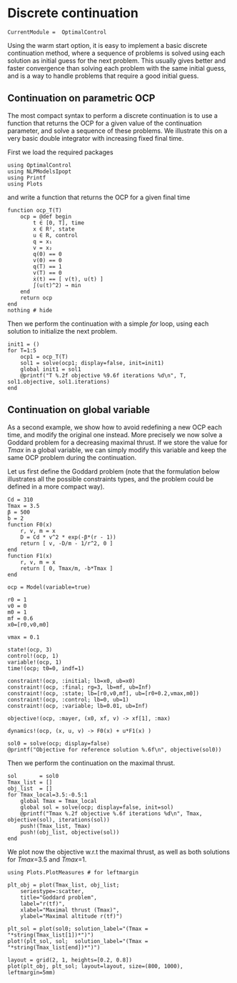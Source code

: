 # Discrete continuation

```@meta
CurrentModule =  OptimalControl
```

Using the warm start option, it is easy to implement a basic discrete continuation method, where a sequence of problems is solved using each solution as initial guess for the next problem.
This usually gives better and faster convergence than solving each problem with the same initial guess, and is a way to handle problems that require a good initial guess.


## Continuation on parametric OCP

The most compact syntax to perform a discrete continuation is to use a function that returns the OCP for a given value of the continuation parameter, and solve a sequence of these problems. We illustrate this on a very basic double integrator with increasing fixed final time.

First we load the required packages

```@example main
using OptimalControl
using NLPModelsIpopt
using Printf
using Plots
```

and write a function that returns the OCP for a given final time

```@example main
function ocp_T(T)
    ocp = @def begin
        t ∈ [0, T], time
        x ∈ R², state
        u ∈ R, control
        q = x₁
        v = x₂
        q(0) == 0
        v(0) == 0
        q(T) == 1
        v(T) == 0
        ẋ(t) == [ v(t), u(t) ]
        ∫(u(t)^2) → min
    end
    return ocp
end
nothing # hide
```

Then we perform the continuation with a simple *for* loop, using each solution to initialize the next problem.

```@example main
init1 = ()
for T=1:5
    ocp1 = ocp_T(T) 
    sol1 = solve(ocp1; display=false, init=init1)
    global init1 = sol1
    @printf("T %.2f objective %9.6f iterations %d\n", T, sol1.objective, sol1.iterations)
end
```

## Continuation on global variable

As a second example, we show how to avoid redefining a new OCP each time, and modify the original one instead.
More precisely we now solve a Goddard problem for a decreasing maximal thrust. If we store the value for *Tmax* in a global variable, we can simply modify this variable and keep the same OCP problem during the continuation.

Let us first define the Goddard problem (note that the formulation below illustrates all the possible constraints types, and the problem could be defined in a more compact way).

```@example main
Cd = 310
Tmax = 3.5
β = 500
b = 2
function F0(x)
    r, v, m = x
    D = Cd * v^2 * exp(-β*(r - 1))
    return [ v, -D/m - 1/r^2, 0 ]
end
function F1(x)
    r, v, m = x
    return [ 0, Tmax/m, -b*Tmax ]
end

ocp = Model(variable=true)

r0 = 1
v0 = 0
m0 = 1
mf = 0.6
x0=[r0,v0,m0]

vmax = 0.1

state!(ocp, 3)
control!(ocp, 1)
variable!(ocp, 1)
time!(ocp; t0=0, indf=1)

constraint!(ocp, :initial; lb=x0, ub=x0)
constraint!(ocp, :final; rg=3, lb=mf, ub=Inf)
constraint!(ocp, :state; lb=[r0,v0,mf], ub=[r0+0.2,vmax,m0])
constraint!(ocp, :control; lb=0, ub=1)
constraint!(ocp, :variable; lb=0.01, ub=Inf)

objective!(ocp, :mayer, (x0, xf, v) -> xf[1], :max)

dynamics!(ocp, (x, u, v) -> F0(x) + u*F1(x) )

sol0 = solve(ocp; display=false)
@printf("Objective for reference solution %.6f\n", objective(sol0))
```

Then we perform the continuation on the maximal thrust.

```@example main
sol       = sol0
Tmax_list = []
obj_list  = []
for Tmax_local=3.5:-0.5:1
    global Tmax = Tmax_local  
    global sol = solve(ocp; display=false, init=sol)
    @printf("Tmax %.2f objective %.6f iterations %d\n", Tmax, objective(sol), iterations(sol))
    push!(Tmax_list, Tmax)
    push!(obj_list, objective(sol))
end 
```

We plot now the objective w.r.t the maximal thrust, as well as both solutions for *Tmax*=3.5 and *Tmax*=1.

```@example main
using Plots.PlotMeasures # for leftmargin

plt_obj = plot(Tmax_list, obj_list;
    seriestype=:scatter,
    title="Goddard problem",
    label="r(tf)", 
    xlabel="Maximal thrust (Tmax)",
    ylabel="Maximal altitude r(tf)")

plt_sol = plot(sol0; solution_label="(Tmax = "*string(Tmax_list[1])*")")
plot!(plt_sol, sol;  solution_label="(Tmax = "*string(Tmax_list[end])*")")

layout = grid(2, 1, heights=[0.2, 0.8])
plot(plt_obj, plt_sol; layout=layout, size=(800, 1000), leftmargin=5mm)
```
